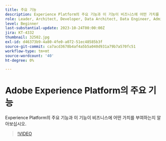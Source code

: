```yaml
---
title: 주요 기능
description: Experience Platform의 주요 기능과 이 기능이 비즈니스에 어떤 가치를 부여하는지 알아보십시오.
role: Leader, Architect, Developer, Data Architect, Data Engineer, Admin, User
level: Beginner
last-substantial-update: 2023-10-24T00:00:00Z
jira: KT-4332
thumbnail: 32502.jpg
exl-id: d46373b9-4a80-4fe0-a072-51ec48585b3f
source-git-commit: ca7acd3678b4af4a5b5a040d931a79b7a570fc51
workflow-type: tm+mt
source-wordcount: '40'
ht-degree: 0%

---
```


# Adobe Experience Platform의 주요 기능

Experience Platform의 주요 기능과 이 기능이 비즈니스에 어떤 가치를 부여하는지 알아보십시오.

>[!VIDEO](https://video.tv.adobe.com/v/32502?learn=on)

